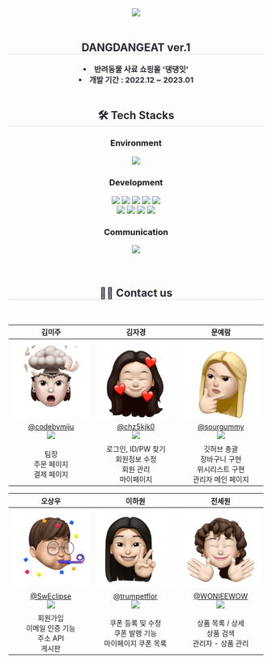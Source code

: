 <div align= "center">
    <img src="https://capsule-render.vercel.app/api?type=rounded&color=ea7434&height=120&text=🐶DANGDANGEAT&animation=&fontColor=000000&fontSize=60" />
    </div>
    <br>
    <div align= "center"> 
    <h2 style="border-bottom: 1px solid #d8dee4; color: #282d33;"> DANGDANGEAT ver.1 </h2>  
    <div style="font-weight: 700; font-size: 15px; text-align: center; color: #282d33;"> <li> 반려동물 사료 쇼핑몰 '댕댕잇'</li><li> 개발 기간 : 2022.12 ~ 2023.01</li> </div> 
    </div>
    <br>
    <div align= "center">
    <h2 style="border-bottom: 1px solid #d8dee4; color: #282d33;"> 🛠️ Tech Stacks </h2> 
    </div>
    
  <div>
    <div style="margin: 0 auto; text-align: center;" align= "center">
        <h3> Environment </h3>
          <img src="https://img.shields.io/badge/Github-181717?style=for-the-badge&logo=Github&logoColor=white">
        <h3> Development </h3>
          <img src="https://img.shields.io/badge/Java-007396?style=for-the-badge&logo=Java&logoColor=white">
          <img src="https://img.shields.io/badge/Javascript-F7DF1E?style=for-the-badge&logo=Javascript&logoColor=white">
          <img src="https://img.shields.io/badge/MySQL-4479A1?style=for-the-badge&logo=MySQL&logoColor=white">
          <img src="https://img.shields.io/badge/Spring-6DB33F?style=for-the-badge&logo=Spring&logoColor=white">
          <img src="https://img.shields.io/badge/CSS3-1572B6?style=for-the-badge&logo=CSS3&logoColor=white">
          <br>
          <img src="https://img.shields.io/badge/Apache Tomcat-F8DC75?style=for-the-badge&logo=Apache Tomcat&logoColor=white">
          <img src="https://img.shields.io/badge/HTML5-E34F26?style=for-the-badge&logo=HTML5&logoColor=white">
          <img src="https://img.shields.io/badge/jQuery-0769AD?style=for-the-badge&logo=jQuery&logoColor=white">
          <img src="https://img.shields.io/badge/Bootstrap-7952B3?style=for-the-badge&logo=Bootstrap&logoColor=white">
          <br>
        <h3> Communication </h3>
          <img src="https://img.shields.io/badge/Notion-000000?style=for-the-badge&logo=Notion&logoColor=white">
      <br>
      <br>
      <br>
    </div>
  </div>
  
<div align= "center"> 
    <div align= "center"> 
    <h2 style="border-bottom: 1px solid #d8dee4; color: #282d33;"> 🧑‍💻 Contact us </h2> <br> 
    </div>
    

|      김미주       |          김자경         |       문예람         |                                                                                                               
| :------------------------------------------------------------------------------: | :---------------------------------------------------------------------------------------------------------------------------------------------------: | :---------------------------------------------------------------------------------------------------------------------------------------------------------------------------------------------------: | 
|   <img width="160px" src="https://github.com/sourgummy/muhansangsa/blob/main/MuhanSangsa/src/main/webapp/resources/images/mijoo_profile.png" />    |                      <img width="160px" src="https://github.com/sourgummy/muhansangsa/blob/main/MuhanSangsa/src/main/webapp/resources/images/jakyoung_profile.png" />    |                   <img width="160px" src="https://github.com/sourgummy/muhansangsa/blob/main/MuhanSangsa/src/main/webapp/resources/images/yeram_profile.png"/>   |
|   [@codebymiju](https://github.com/codebymiju) <br> <a href="mailto:miju.kim.kr@gmail.com"><img src="https://img.shields.io/badge/Gmail-d14836?style=flat-square&logo=Gmail&logoColor=white&link=miju.kim.kr@gmail.com"/></a>  |    [@chz5kjk0](https://github.com/chz5kjk0) <br> <a href="mailto:chz5kjk0@gmail.com"><img src="https://img.shields.io/badge/Gmail-d14836?style=flat-square&logo=Gmail&logoColor=white&link=chz5kjk0@gmail.com"/></a>  | [@sourgummy](https://github.com/s) <br> <a href="mailto:creamy.9416@gmail.com"><img src="https://img.shields.io/badge/Gmail-d14836?style=flat-square&logo=Gmail&logoColor=white&link=creamy.9416@gmail.com"/></a>  |
| 팀장 <br> 주문 페이지 <br> 결제 페이지 | 로그인, ID/PW 찾기 <br> 회원정보 수정 <br> 회원 관리 <br> 마이페이지 | 깃허브 총괄 <br> 장바구니 구현 <br> 위시리스트 구현 <br> 관리자 메인 페이지 |




|      오상우       |          이하원         |       전세원         |                                                                                                               
| :------------------------------------------------------------------------------: | :---------------------------------------------------------------------------------------------------------------------------------------------------: | :---------------------------------------------------------------------------------------------------------------------------------------------------------------------------------------------------: | 
|   <img width="160px" src="https://github.com/sourgummy/muhansangsa/blob/main/MuhanSangsa/src/main/webapp/resources/images/sangwoo_profile.png" />    |                      <img width="160px" src="https://github.com/sourgummy/muhansangsa/blob/main/MuhanSangsa/src/main/webapp/resources/images/hawon_profile.png" />    |                   <img width="160px" src="https://github.com/sourgummy/muhansangsa/blob/main/MuhanSangsa/src/main/webapp/resources/images/sewon_profile.png"/>   |
|   [@SwEclipse](https://github.com/SwEclipse) <br> <a href="mailto:ayh77779412@gmail.com"><img src="https://img.shields.io/badge/Gmail-d14836?style=flat-square&logo=Gmail&logoColor=white&link=ayh77779412@gmail.com"/></a>   |    [@trumpetflor](https://github.com/trumpetflor) <br> <a href="mailto:trumpetflor@gmail.com"><img src="https://img.shields.io/badge/Gmail-d14836?style=flat-square&logo=Gmail&logoColor=white&link=trumpetflor@gmail.com"/></a>  | [@WONIEEWOW](https://github.com/WONIEEWOW) <br> <a href="mailto:eyedsw@gmail.com"><img src="https://img.shields.io/badge/Gmail-d14836?style=flat-square&logo=Gmail&logoColor=white&link=eyedsw@gmail.com"/></a>  |
| 회원가입 <br> 이메일 인증 기능 <br> 주소 API <br> 게시판 | 쿠폰 등록 및 수정 <br> 쿠폰 발행 기능 <br> 마이페이지 쿠폰 목록 | 상품 목록 / 상세 <br> 상품 검색 <br> 관리자 - 상품 관리 |

  
    
